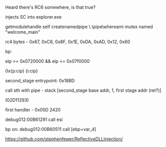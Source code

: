 Heard there's RC6 somewhere, is that true?

injects SC into explorer.exe


getmodulehandle self
createnamedpipe \\.\pipe\whereami
mutex named "welcome_main"


rc4 bytes - 0x67, 0xC6, 0x8F, 0x1E, 0xDA, 0xAD, 0x12, 0x60



bp:

eip >= 0x0720000 && eip <= 0x07f0000

0x{p:cip} {i:cip}



second_stage entrypoint:
0x18BD

call sth with pipe - stack [second_stage base addr, 1, first stage addr (ret?)]

(02D11293)


first handler - 0x05D 2420



debug012:00B61291 call    esi


bp on:
debug012:00B60511 call    [ebp+var_4]


https://github.com/stephenfewer/ReflectiveDLLInjection/
